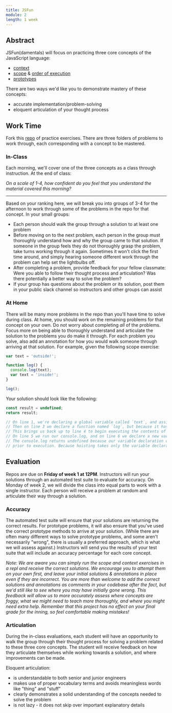 ```yaml
---
title: JSFun
module: 2
length: 1 week
---
```


## Abstract

JSFun(damentals) will focus on practicing three core concepts of the JavaScript language:

* [context](http://frontend.turing.io/lessons/module-2/this-is-confusing.html)
* [scope](http://frontend.turing.io/lessons/module-2/scope-and-closures.html) & [order of execution](http://frontend.turing.io/lessons/module-2/advanced-scope.html)
* [prototypes](http://frontend.turing.io/lessons/module-2/arrays-objects/index.html)

There are two ways we'd like you to demonstrate mastery of these concepts:

* accurate implementation/problem-solving
* eloquent articulation of your thought process


## Work Time

Fork this [repo]() of practice exercises. There are three folders of problems to work through, each corresponding with a concept to be mastered.



### In-Class

Each morning, we'll cover one of the three concepts as a class through instruction. At the end of class:

*On a scale of 1-4, how confident do you feel that you understand the material covered this morning?*


------------------------------------------------------------------


Based on your ranking here, we will break you into groups of 3-4 for the afternoon to work through some of the problems in the repo for that concept. In your small groups:

* Each person should walk the group through a solution to at least one problem
* Before moving on to the next problem, each person in the group must thoroughly understand how and why the group came to that solution. If someone in the group feels they do not thoroughly grasp the problem, take turns working through it again. Sometimes it won't click the first time around, and simply hearing someone different work through the problem can help set the lightbulbs off.
* After completing a problem, provide feedback for your fellow classmate: Were you able to follow their thought process and articulation? Was there potentially a better way to solve the problem?
* If your group has questions about the problem or its solution, post them in your public slack channel so instructors and other groups can assist


### At Home

There will be many more problems in the repo than you'll have time to solve during class. At home, you should work on the remaining problems for that concept on your own. Do not worry about completing *all* of the problems. Focus more on being able to thoroughly understand and articulate the solution to the problems you do make it through. For each problem you solve, also add an annotation for how you would walk someone through arriving at that solution. For example, given the following scope exercise:


```js
var text = 'outside!';

function log() {
  console.log(text);
  var text = 'inside!';
}

log();
```

Your solution should look like the following:


```js
const result = undefined;
return result;

// On line 1, we're declaring a global variable called `text`, and assigning it to a string of 'outside!'.
// Then on line 3 we declare a function named `log`, but because it hasn't been invoked yet, we will skip over the code inside of it, and head down to line 8 where we do the invocation of the `log` function.
// This brings us back up to line 4 to begin executing the contents of `log`, and puts us into a new function scope.
// On line 5 we run our console.log, and on line 6 we declare a new variable of `text` within our function scope, assigning it to a string of 'inside'.
// The console.log returns undefined because our variable declaration on line 6 was hoisted to the top of our function scope
// prior to execution. Because hoisting takes only the variable declaration, and not the varaible assignment, our `text` variable is undefined at the time our console.log is run.
```


## Evaluation

Repos are due on **Friday of week 1 at 12PM**. Instructors will run your solutions through an automated test suite to evaluate for accuracy. On Monday of week 2, we will divide the class into equal parts to work with a single instructor. Each person will receive a problem at random and articulate their way through a solution.

### Accuracy 

The automated test suite will ensure that your solutions are returning the correct results. For prototype problems, it will also ensure that you've used the correct prototype methods to arrive at your solution. (While there are often many different ways to solve prototype problems, and some aren't necessarily "wrong", there is usually a preferred approach, which is what we will assess against.) Instructors will send you the results of your test suite that will include an accuracy percentage for each core concept.

*Note: We are aware you can simply run the scope and context exercises in a repl and receive the correct solutions. We encourage you to attempt them on your own first, and leave your initial solutions & annotations in place even if they are incorrect. You are more than welcome to add the correct solutions and annotations as comments in your codebase after the fact, but we'd still like to see where you may have initially gone wrong. This feedback will allow us to more accurately assess where concepts are foggy, what we might need to teach more thoroughly, and where you might need extra help. Remember that this project has no effect on your final grade for the inning, so feel comfortable making mistakes!*

### Articulation

During the in-class evaluations, each student will have an opportunity to walk the group through their thought process for solving a problem related to these three core concepts. The student will receive feedback on how they articulate themselves while working towards a solution, and where improvements can be made.

Eloquent articulation:

* is understandable to both senior and junior engineers
* makes use of proper vocabulary terms and avoids meaningless words like "thing" and "stuff"
* clearly demonstrates a solid understanding of the concepts needed to solve the problem
* is not lazy - it does not skip over important explanatory details


